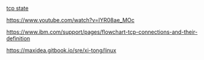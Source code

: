 [tcp state](https://users.cs.northwestern.edu/~agupta/cs340/project2/TCPIP_State_Transition_Diagram.pdf)

https://www.youtube.com/watch?v=IYR08ae_MOc

https://www.ibm.com/support/pages/flowchart-tcp-connections-and-their-definition

https://maxidea.gitbook.io/sre/xi-tong/linux